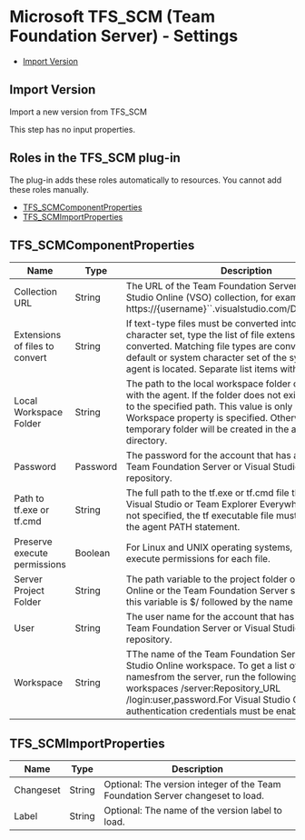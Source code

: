 
# Microsoft TFS_SCM (Team Foundation Server) - Settings

* [Import Version](#import_version)


## Import Version

Import a new version from TFS\_SCM

This step has no input properties.


## Roles in the TFS\_SCM plug-in

The plug-in adds these roles automatically to resources. You cannot add these roles manually.


* [TFS\_SCMComponentProperties](#tfs_scmcomponentproperties_role)
* [TFS\_SCMImportProperties](#tfs_scmimportproperties_role)


## TFS\_SCMComponentProperties


| Name | Type | Description |
| --- | --- | --- |
| Collection URL | String | The URL of the Team Foundation Server (TFS) or Visual Studio Online (VSO) collection, for example: https://{username}``.visualstudio.com/DefaultCollection. |
| Extensions of files to convert | String | If text-type files must be converted into another character set, type the list of file extensions to be converted. Matching file types are converted into the default or system character set of the system where the agent is located. Separate list items with commas. |
| Local Workspace Folder | String | The path to the local workspace folder of the computer with the agent. If the folder does not exist, it is created to the specified path. This value is only used if the Workspace property is specified. Otherwise, a temporary folder will be created in the agents working directory. |
| Password | Password | The password for the account that has access to the Team Foundation Server or Visual Studio Online repository. |
| Path to tf.exe or tf.cmd | String | The full path to the tf.exe or tf.cmd file that comes with Visual Studio or Team Explorer Everywhere. If a value is not specified, the tf executable file must be available on the agent PATH statement. |
| Preserve execute permissions | Boolean | For Linux and UNIX operating systems, retain the execute permissions for each file. |
| Server Project Folder | String | The path variable to the project folder on Visual Studio Online or the Team Foundation Server server.By default, this variable is $/ followed by the name of the project. |
| User | String | The user name for the account that has access to the Team Foundation Server or Visual Studio Online repository. |
| Workspace | String | TThe name of the Team Foundation Server or Visual Studio Online workspace. To get a list of workspace namesfrom the server, run the following command: TF workspaces /server:Repository\_URL /login:user,password.For Visual Studio Online, alternate authentication credentials must be enabled. |

## TFS\_SCMImportProperties


| Name | Type | Description |
| --- | --- | --- |
| Changeset | String | Optional: The version integer of the Team Foundation Server changeset to load. |
| Label | String | Optional: The name of the version label to load. |


